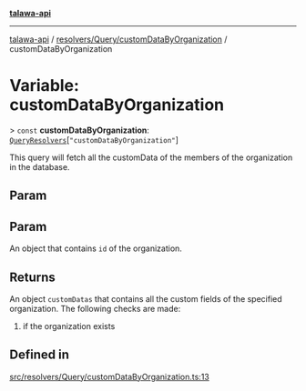[**talawa-api**](../../../../README.md)

***

[talawa-api](../../../../modules.md) / [resolvers/Query/customDataByOrganization](../README.md) / customDataByOrganization

# Variable: customDataByOrganization

\> `const` **customDataByOrganization**: [`QueryResolvers`](../../../../types/generatedGraphQLTypes/type-aliases/QueryResolvers.md)\[`"customDataByOrganization"`\]

This query will fetch all the customData of the members of the organization in the database.

## Param

## Param

An object that contains `id` of the organization.

## Returns

An object `customDatas` that contains all the custom fields of the specified organization.
The following checks are made:
 1. if the organization exists

## Defined in

[src/resolvers/Query/customDataByOrganization.ts:13](https://github.com/PalisadoesFoundation/talawa-api/blob/832d310bae30bd8cb45fb1b44f62dd776dccc52f/src/resolvers/Query/customDataByOrganization.ts#L13)
